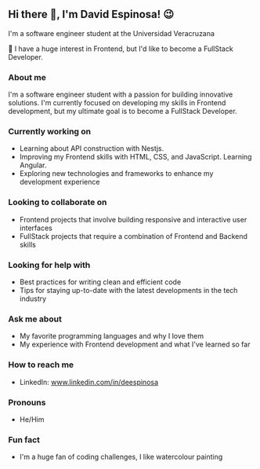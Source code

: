 

## Hi there 👋, I'm David Espinosa! 😉

I'm a software engineer student at the Universidad Veracruzana

 🔭 I have a huge interest in Frontend, but I'd like to become a FullStack Developer.

### About me

I'm a software engineer student with a passion for building innovative solutions. I'm currently focused on developing my skills in Frontend development, but my ultimate goal is to become a FullStack Developer.

### Currently working on

* Learning about API construction with Nestjs.
* Improving my Frontend skills with HTML, CSS, and JavaScript. Learning Angular.
* Exploring new technologies and frameworks to enhance my development experience

### Looking to collaborate on

* Frontend projects that involve building responsive and interactive user interfaces
* FullStack projects that require a combination of Frontend and Backend skills

### Looking for help with

* Best practices for writing clean and efficient code
* Tips for staying up-to-date with the latest developments in the tech industry

### Ask me about

* My favorite programming languages and why I love them
* My experience with Frontend development and what I've learned so far

### How to reach me

* LinkedIn: www.linkedin.com/in/deespinosa

### Pronouns

* He/Him

### Fun fact

* I'm a huge fan of coding challenges, I like watercolour painting
